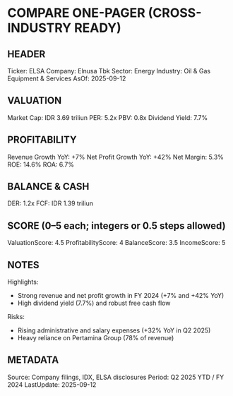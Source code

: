 # COMPARE ONE-PAGER (CROSS-INDUSTRY READY)

## HEADER
Ticker: ELSA
Company: Elnusa Tbk
Sector: Energy
Industry: Oil & Gas Equipment & Services
AsOf: 2025-09-12

## VALUATION
Market Cap: IDR 3.69 triliun
PER: 5.2x
PBV: 0.8x
Dividend Yield: 7.7%

## PROFITABILITY
Revenue Growth YoY: +7%
Net Profit Growth YoY: +42%
Net Margin: 5.3%
ROE: 14.6%
ROA: 6.7%

## BALANCE & CASH
DER: 1.2x
FCF: IDR 1.39 triliun

## SCORE (0–5 each; integers or 0.5 steps allowed)
ValuationScore: 4.5
ProfitabilityScore: 4
BalanceScore: 3.5
IncomeScore: 5

## NOTES
Highlights:
- Strong revenue and net profit growth in FY 2024 (+7% and +42% YoY)
- High dividend yield (7.7%) and robust free cash flow

Risks:
- Rising administrative and salary expenses (+32% YoY in Q2 2025)
- Heavy reliance on Pertamina Group (78% of revenue)

## METADATA
Source: Company filings, IDX, ELSA disclosures
Period: Q2 2025 YTD / FY 2024
LastUpdate: 2025-09-12